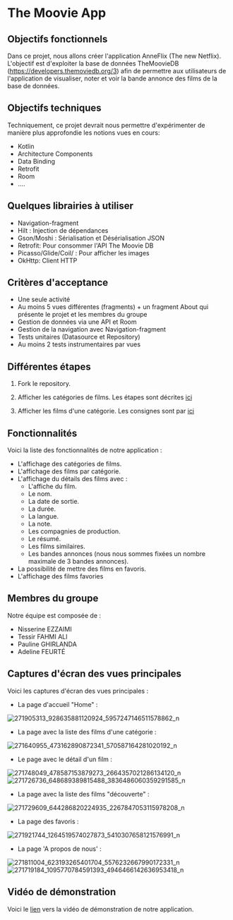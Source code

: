 # The Moovie App

## Objectifs fonctionnels  
Dans ce projet, nous allons créer l'application AnneFlix (The new Netflix). L'objectif est d'exploiter la base de données TheMoovieDB (https://developers.themoviedb.org/3) afin de permettre aux utilisateurs de l'application de visualiser, noter et voir la bande annonce des films de la base de données. 

## Objectifs techniques 
Techniquement, ce projet devrait nous permettre d'expérimenter de manière plus approfondie les notions vues en cours: 
- Kotlin
- Architecture Components 
- Data Binding
- Retrofit 
- Room 
- .... 

## Quelques librairies à utiliser 
- Navigation-fragment 
- Hilt : Injection de dépendances 
- Gson/Moshi : Sérialisation et Désérialisation JSON 
- Retrofit: Pour consommer l'API The Moovie DB
- Picasso/Glide/Coil/ : Pour afficher les images 
- OkHttp: Client HTTP

## Critères d'acceptance
- Une seule activité
- Au moins 5 vues différentes (fragments) + un fragment About qui présente le projet et les membres du groupe
- Gestion de données via une API et Room
- Gestion de la navigation avec Navigation-fragment
- Tests unitaires (Datasource et Repository)
- Au moins 2 tests instrumentaires par vues


## Différentes étapes 
1. Fork le repository.  

2. Afficher les catégories de films. Les étapes sont décrites [ici](https://github.com/eamosse/the-movie-app/blob/master/home_tuto.md)

3. Afficher les films d'une catégorie. Les consignes sont par [ici](https://github.com/eamosse/the-movie-app/blob/master/movie_list.md)

## Fonctionnalités
Voici la liste des fonctionnalités de notre application :
- L'affichage des catégories de films.
- L'affichage des films par catégorie.
- L'affichage du détails des films avec :
    - L'affiche du film.
    - Le nom.
    - La date de sortie.
    - La durée.
    - La langue.
    - La note.
    - Les compagnies de production.
    - Le résumé.
    - Les films similaires.
    - Les bandes annonces (nous nous sommes fixées un nombre maximale de 3 bandes annonces).
- La possibilité de mettre des films en favoris.
- L'affichage des films favories

## Membres du groupe
Notre équipe est composée de :
- Nisserine EZZAIMI
- Tessir FAHMI ALI
- Pauline GHIRLANDA
- Adeline FEURTÉ

## Captures d'écran des vues principales
Voici les captures d'écran des vues principales :
- La page d'accueil "Home" :

![271905313_928635881120924_5957247146511578862_n](https://user-images.githubusercontent.com/93370036/150416517-b6d9faff-b57f-4186-b066-67d2cdf4fd92.jpg)

- La page avec la liste des films d'une catégorie :

![271640955_473162890872341_570587164281020192_n](https://user-images.githubusercontent.com/93370036/150416514-aa7eec8d-93fd-4bd0-b559-87111ff8e240.jpg)

- Le page avec le détail d'un film :

![271748049_478587153879273_2664357021286134120_n](https://user-images.githubusercontent.com/93370036/150416524-9aab269c-8056-474e-9dd9-89c24807919e.jpg)
![271726736_648689389815488_3836486060359291585_n](https://user-images.githubusercontent.com/93370036/150416525-e574b595-4616-4332-8e9a-790327bfdb1d.jpg)

- La page avec la liste des films "découverte" :

![271729609_644286820224935_2267847053115978208_n](https://user-images.githubusercontent.com/93370036/150416519-a5b8894e-4c4a-4d54-b564-e7bb3411c7e5.jpg)

- La page des favoris :

![271921744_1264519574027873_5410307658121576991_n](https://user-images.githubusercontent.com/93370036/150416520-fb59a65a-960b-4292-9f22-055117ee437e.jpg)

- La page 'A propos de nous' :

![271811004_623193265401704_5576232667990172331_n](https://user-images.githubusercontent.com/93370036/150416522-a99e00d6-27b3-4f85-9fcb-f0d5aa6e4c0c.jpg)
![271719184_1095770784591393_4946466142636953418_n](https://user-images.githubusercontent.com/93370036/150416527-419f2e7c-8f28-4643-b40e-d5fa59cbcff1.jpg)

## Vidéo de démonstration
Voici le [lien](https://netestia-my.sharepoint.com/:v:/g/personal/p_ghirlanda_net_estia_fr/ERdeGC5-A89PjVScZIEsKqAB7cmv47mgX3hE98yh89EAxw?e=Uyp9eJ) vers la vidéo de démonstration de notre application.
